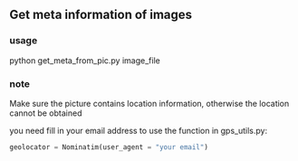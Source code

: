 ## Get meta information of images

### usage

python get_meta_from_pic.py image_file

### note

Make sure the picture contains location information, otherwise the location cannot be obtained

you need fill in your email address to use the function in gps_utils.py: 
```python
geolocator = Nominatim(user_agent = "your email")
```